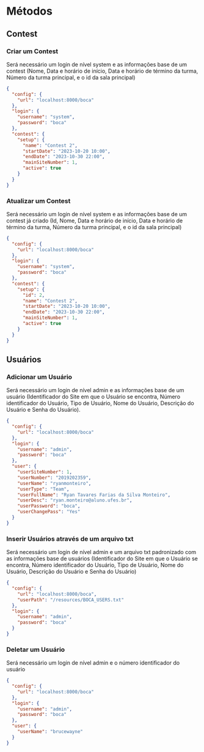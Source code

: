 # Métodos

## Contest

### Criar um Contest

Será necessário um login de nível system e as informações base de um contest (Nome, Data e horário de início, Data e
horário de término da turma, Número da turma principal, e o id da sala principal)

```json
{
  "config": {
    "url": "localhost:8000/boca"
  },
  "login": {
    "username": "system",
    "password": "boca"
  },
  "contest": {
    "setup": {
      "name": "Contest 2",
      "startDate": "2023-10-20 10:00",
      "endDate": "2023-10-30 22:00",
      "mainSiteNumber": 1,
      "active": true
    }
  }
}
```

### Atualizar um Contest

Será necessário um login de nível system e as informações base de um contest já criado (Id, Nome, Data e horário de
início, Data e horário de término da turma, Número da turma principal, e o id da sala principal)

```json
{
  "config": {
    "url": "localhost:8000/boca"
  },
  "login": {
    "username": "system",
    "password": "boca"
  },
  "contest": {
    "setup": {
      "id": 2,
      "name": "Contest 2",
      "startDate": "2023-10-20 10:00",
      "endDate": "2023-10-30 22:00",
      "mainSiteNumber": 1,
      "active": true
    }
  }
}
```

## Usuários

### Adicionar um Usuário

Será necessário um login de nível admin e as informações base de um usuário (Identificador do Site em que o Usuário se
encontra, Número identificador do Usuário, Tipo de Usuário, Nome do Usuário, Descrição do Usuário e Senha do Usuário).

```json
{
  "config": {
    "url": "localhost:8000/boca"
  },
  "login": {
    "username": "admin",
    "password": "boca"
  },
  "user": {
    "userSiteNumber": 1,
    "userNumber": "2019202359",
    "userName": "ryanmonteiro",
    "userType": "Team",
    "userFullName": "Ryan Tavares Farias da Silva Monteiro",
    "userDesc": "ryan.monteiro@aluno.ufes.br",
    "userPassword": "boca",
    "userChangePass": "Yes"
  }
}
```

### Inserir Usuários através de um arquivo txt

Será necessário um login de nível admin e um arquivo txt padronizado com as informações base de usuários (Identificador
do Site em que o Usuário se encontra, Número identificador do Usuário, Tipo de Usuário, Nome do Usuário, Descrição do
Usuário e Senha do Usuário)

```json
{
  "config": {
    "url": "localhost:8000/boca",
    "userPath": "/resources/BOCA_USERS.txt"
  },
  "login": {
    "username": "admin",
    "password": "boca"
  }
}
```

### Deletar um Usuário

Será necessário um login de nível admin e o número identificador do usuário

```json
{
  "config": {
    "url": "localhost:8000/boca"
  },
  "login": {
    "username": "admin",
    "password": "boca"
  },
  "user": {
    "userName": "brucewayne"
  }
}
```

